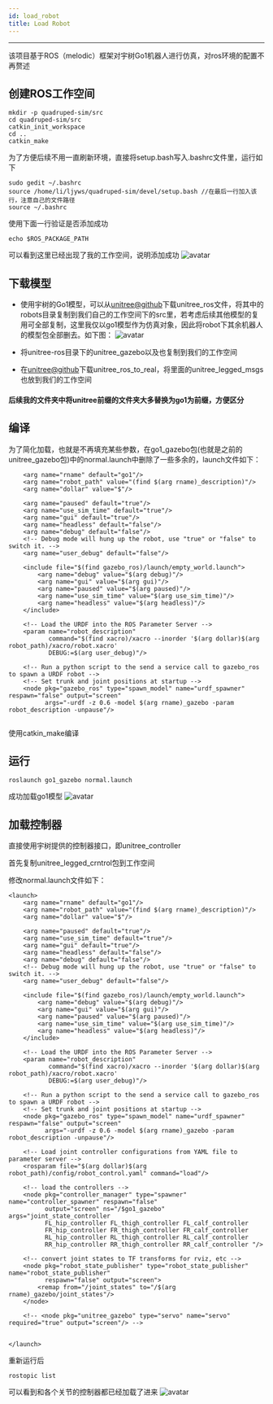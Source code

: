 ```yaml
---
id: load_robot
title: Load Robot
---
```


---
该项目基于ROS（melodic）框架对宇树Go1机器人进行仿真，对ros环境的配置不再赘述

## 创建ROS工作空间
```
mkdir -p quadruped-sim/src
cd quadruped-sim/src  
catkin_init_workspace 
cd ..
catkin_make
```
为了方便后续不用一直刷新环境，直接将setup.bash写入.bashrc文件里，运行如下
```
sudo gedit ~/.bashrc
source /home/li/ljyws/quadruped-sim/devel/setup.bash //在最后一行加入该行，注意自己的文件路径
source ~/.bashrc
```
使用下面一行验证是否添加成功
```
echo $ROS_PACKAGE_PATH
```
可以看到这里已经出现了我的工作空间，说明添加成功
![avatar](../img/quadruped-sim/1.png)

## 下载模型
* 使用宇树的Go1模型，可以从[unitree@github](https://github.com/unitreerobotics/unitree_ros)下载unitree_ros文件，将其中的robots目录复制到我们自己的工作空间下的src里，若考虑后续其他模型的复用可全部复制，这里我仅以go1模型作为仿真对象，因此将robot下其余机器人的模型包全部删去。如下图：
![avatar](../img/quadruped-sim/2.png)

* 将unitree-ros目录下的unitree_gazebo以及也复制到我们的工作空间

* 在[unitree@github](https://github.com/unitreerobotics/unitree_ros_to_real)下载unitree_ros_to_real，将里面的unitree_legged_msgs也放到我们的工作空间

#### 后续我的文件夹中将unitree前缀的文件夹大多替换为go1为前缀，方便区分
## 编译
为了简化加载，也就是不再填充某些参数，在go1_gazebo包(也就是之前的unitree_gazebo包)中的normal.launch中删除了一些多余的，launch文件如下：
```
    <arg name="rname" default="go1"/>
    <arg name="robot_path" value="(find $(arg rname)_description)"/>
    <arg name="dollar" value="$"/>

    <arg name="paused" default="true"/>
    <arg name="use_sim_time" default="true"/>
    <arg name="gui" default="true"/>
    <arg name="headless" default="false"/>
    <arg name="debug" default="false"/>
    <!-- Debug mode will hung up the robot, use "true" or "false" to switch it. -->
    <arg name="user_debug" default="false"/>
    
    <include file="$(find gazebo_ros)/launch/empty_world.launch">
        <arg name="debug" value="$(arg debug)"/>
        <arg name="gui" value="$(arg gui)"/>
        <arg name="paused" value="$(arg paused)"/>
        <arg name="use_sim_time" value="$(arg use_sim_time)"/>
        <arg name="headless" value="$(arg headless)"/>
    </include>

    <!-- Load the URDF into the ROS Parameter Server -->
    <param name="robot_description"
           command="$(find xacro)/xacro --inorder '$(arg dollar)$(arg robot_path)/xacro/robot.xacro' 
           DEBUG:=$(arg user_debug)"/>

    <!-- Run a python script to the send a service call to gazebo_ros to spawn a URDF robot -->
    <!-- Set trunk and joint positions at startup -->
    <node pkg="gazebo_ros" type="spawn_model" name="urdf_spawner" respawn="false" output="screen"
          args="-urdf -z 0.6 -model $(arg rname)_gazebo -param robot_description -unpause"/>


```

使用catkin_make编译

## 运行
```
roslaunch go1_gazebo normal.launch
```

成功加载go1模型
![avatar](../img/quadruped-sim/3.png)

## 加载控制器
直接使用宇树提供的控制器接口，即unitree_controller

首先复制unitree_legged_crntrol包到工作空间

修改normal.launch文件如下：
```
<launch>
    <arg name="rname" default="go1"/>
    <arg name="robot_path" value="(find $(arg rname)_description)"/>
    <arg name="dollar" value="$"/>

    <arg name="paused" default="true"/>
    <arg name="use_sim_time" default="true"/>
    <arg name="gui" default="true"/>
    <arg name="headless" default="false"/>
    <arg name="debug" default="false"/>
    <!-- Debug mode will hung up the robot, use "true" or "false" to switch it. -->
    <arg name="user_debug" default="false"/>
    
    <include file="$(find gazebo_ros)/launch/empty_world.launch">
        <arg name="debug" value="$(arg debug)"/>
        <arg name="gui" value="$(arg gui)"/>
        <arg name="paused" value="$(arg paused)"/>
        <arg name="use_sim_time" value="$(arg use_sim_time)"/>
        <arg name="headless" value="$(arg headless)"/>
    </include>

    <!-- Load the URDF into the ROS Parameter Server -->
    <param name="robot_description"
           command="$(find xacro)/xacro --inorder '$(arg dollar)$(arg robot_path)/xacro/robot.xacro' 
           DEBUG:=$(arg user_debug)"/>

    <!-- Run a python script to the send a service call to gazebo_ros to spawn a URDF robot -->
    <!-- Set trunk and joint positions at startup -->
    <node pkg="gazebo_ros" type="spawn_model" name="urdf_spawner" respawn="false" output="screen"
          args="-urdf -z 0.6 -model $(arg rname)_gazebo -param robot_description -unpause"/>

    <!-- Load joint controller configurations from YAML file to parameter server -->
    <rosparam file="$(arg dollar)$(arg robot_path)/config/robot_control.yaml" command="load"/>

    <!-- load the controllers -->
    <node pkg="controller_manager" type="spawner" name="controller_spawner" respawn="false"
          output="screen" ns="/$go1_gazebo" args="joint_state_controller
          FL_hip_controller FL_thigh_controller FL_calf_controller
          FR_hip_controller FR_thigh_controller FR_calf_controller
          RL_hip_controller RL_thigh_controller RL_calf_controller
          RR_hip_controller RR_thigh_controller RR_calf_controller "/>

    <!-- convert joint states to TF transforms for rviz, etc -->
    <node pkg="robot_state_publisher" type="robot_state_publisher" name="robot_state_publisher"
          respawn="false" output="screen">
        <remap from="/joint_states" to="/$(arg rname)_gazebo/joint_states"/>
    </node>

    <!-- <node pkg="unitree_gazebo" type="servo" name="servo" required="true" output="screen"/> -->


</launch>
```

重新运行后
```
rostopic list 
```
可以看到和各个关节的控制器都已经加载了进来
![avatar](../img/quadruped-sim/4.png)

